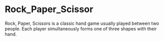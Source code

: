 # Rock_Paper_Scissor
Rock, Paper, Scissors is a classic hand game usually played between two people. Each player simultaneously forms one of three shapes with their hand.
